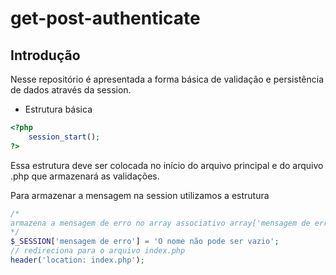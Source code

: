 # get-post-authenticate

## Introdução

Nesse repositório é apresentada a forma básica de validação e persistência de dados através da session.

- Estrutura básica
```php
<?php
    session_start();
?>
```
Essa estrutura deve ser colocada no início do arquivo principal e do arquivo .php que armazenará as validações.

Para armazenar a mensagem na session utilizamos a estrutura

```php
/*
armazena a mensagem de erro no array associativo array['mensagem de erro'] => 'O nome não pode ser vazio'
*/
$_SESSION['mensagem de erro'] = 'O nome não pode ser vazio';  
// redireciona para o arquivo index.php
header('location: index.php');  
```


